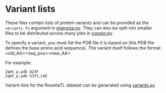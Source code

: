 # Variant lists


These files contain lists of protein variants and can be provided as the `variants_fn` argument in [energize.py](../code/energize.py).
They can also be split into smaller files to be distributed across many jobs in [condor.py](../code/condor.py).

To specify a variant, you must list the PDB file it is based on (the PDB file defines the base amino acid sequence).
The variant itself follows the format <old_AA><seq_pos><new_AA>.

For example:
```
2qmt_p.pdb A23F
2qmt_p.pdb G37V,L6E
```

Variant lists for the RosettaTL dataset can be generated using [variants.py](../code/variants.py).
